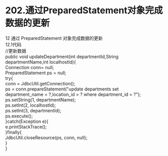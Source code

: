 # 202.通过PreparedStatement对象完成数据的更新

12 通过 PreparedStatement 对象完成数据的更新<br />12.1代码<br />//更新数据<br />public void updateDepartment(int departmentId,String<br />departmentName,int localhostId){<br />Connection conn= null;<br />PreparedStatement ps = null;<br />try{<br />conn = JdbcUtil.getConnection();<br />ps = conn.prepareStatement("update departments set<br />department_name = ?,location_id = ? where department_id = ?");<br />ps.setString(1, departmentName);<br />ps.setInt(2, localhostId);<br />ps.setInt(3, departmentId);<br />ps.execute();<br />}catch(Exception e){<br />e.printStackTrace();<br />}finally{<br />JdbcUtil.closeResource(ps, conn, null);<br />}<br />}

